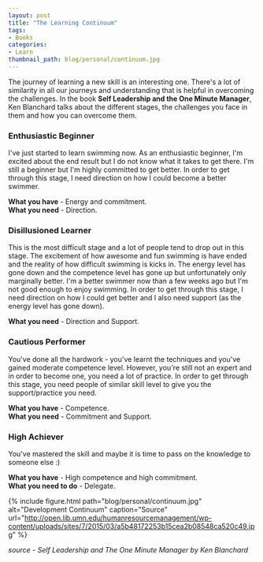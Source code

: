 ```yaml
---
layout: post
title: "The Learning Continuum"
tags:
- Books
categories:
- Learn
thumbnail_path: blog/personal/continuum.jpg
---
```


The journey of learning a new skill is an interesting one. There's a lot of similarity in all our journeys and understanding that is helpful in overcoming the challenges. In the book **Self Leadership and the One Minute Manager**, Ken Blanchard talks about the different stages, the challenges you face in them and how you can overcome them.

### Enthusiastic Beginner 

I've just started to learn swimming now. As an enthusiastic beginner, I'm excited about the end result but I do not know what it takes to get there. I'm still a beginner but I'm highly committed to get better. In order to get through this stage, I need direction on how I could become a better swimmer.

**What you have** - Energy and commitment. <br/>
**What you need** - Direction.

### Disillusioned Learner

This is the most difficult stage and a lot of people tend to drop out in this stage. The excitement of how awesome and fun swimming is have ended and the reality of how difficult swimming is kicks in. The energy level has gone down and the competence level has gone up but unfortunately only marginally better. I'm a better swimmer now than a few weeks ago but I'm not good enough to enjoy swimming. In order to get through this stage, I need direction on how I could get better and I also need support (as the energy level has gone down).

**What you need** - Direction and Support. <br/>

### Cautious Performer

You've done all the hardwork - you've learnt the techniques and you've gained moderate competence level. However, you're still not an expert and in order to become one, you need a lot of practice. In order to get through this stage, you need people of similar skill level to give you the support/practice you need.

**What you have** - Competence. <br/>
**What you need** - Commitment and Support.

### High Achiever

You've mastered the skill and maybe it is time to pass on the knowledge to someone else :)

**What you have** - High competence and high commitment. <br/>
**What you need to do** - Delegate.

{% include figure.html path="blog/personal/continuum.jpg" alt="Development Continuum" caption="Source" url="http://open.lib.umn.edu/humanresourcemanagement/wp-content/uploads/sites/7/2015/03/a5b48172253b15cea2b08548ca520c49.jpg" %}

*source - Self Leadership and The One Minute Manager by Ken Blanchard*